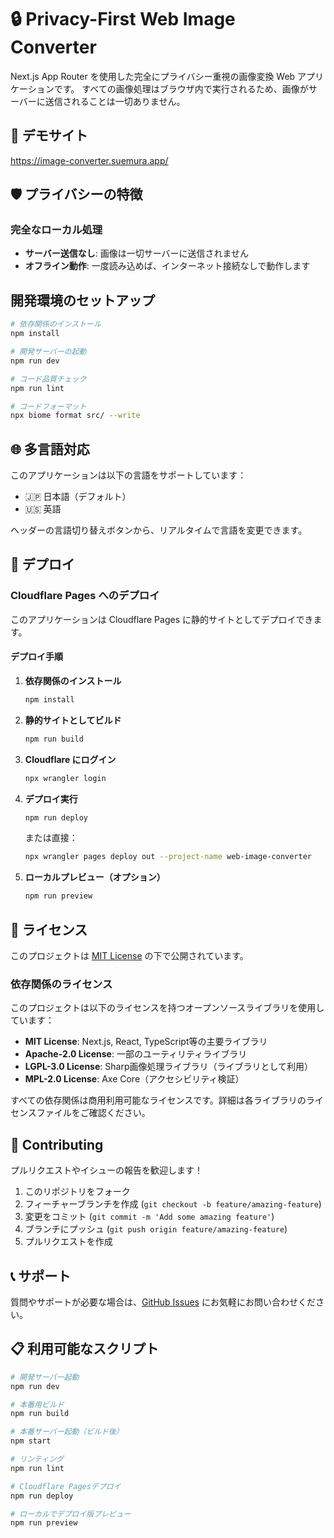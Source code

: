 # 🔒 Privacy-First Web Image Converter

Next.js App Router を使用した完全にプライバシー重視の画像変換 Web アプリケーションです。
すべての画像処理はブラウザ内で実行されるため、画像がサーバーに送信されることは一切ありません。

## 🔗 デモサイト

https://image-converter.suemura.app/

## 🛡️ プライバシーの特徴

### **完全なローカル処理**

- **サーバー送信なし**: 画像は一切サーバーに送信されません
- **オフライン動作**: 一度読み込めば、インターネット接続なしで動作します

## 開発環境のセットアップ

```bash
# 依存関係のインストール
npm install

# 開発サーバーの起動
npm run dev

# コード品質チェック
npm run lint

# コードフォーマット
npx biome format src/ --write
```

## 🌐 多言語対応

このアプリケーションは以下の言語をサポートしています：

- 🇯🇵 日本語（デフォルト）
- 🇺🇸 英語

ヘッダーの言語切り替えボタンから、リアルタイムで言語を変更できます。

## 🚀 デプロイ

### Cloudflare Pages へのデプロイ

このアプリケーションは Cloudflare Pages に静的サイトとしてデプロイできます。

#### デプロイ手順

1. **依存関係のインストール**

   ```bash
   npm install
   ```

2. **静的サイトとしてビルド**

   ```bash
   npm run build
   ```

3. **Cloudflare にログイン**

   ```bash
   npx wrangler login
   ```

4. **デプロイ実行**

   ```bash
   npm run deploy
   ```

   または直接：

   ```bash
   npx wrangler pages deploy out --project-name web-image-converter
   ```

5. **ローカルプレビュー（オプション）**
   ```bash
   npm run preview
   ```

## 📄 ライセンス

このプロジェクトは [MIT License](LICENSE) の下で公開されています。

### 依存関係のライセンス

このプロジェクトは以下のライセンスを持つオープンソースライブラリを使用しています：

- **MIT License**: Next.js, React, TypeScript等の主要ライブラリ
- **Apache-2.0 License**: 一部のユーティリティライブラリ
- **LGPL-3.0 License**: Sharp画像処理ライブラリ（ライブラリとして利用）
- **MPL-2.0 License**: Axe Core（アクセシビリティ検証）

すべての依存関係は商用利用可能なライセンスです。詳細は各ライブラリのライセンスファイルをご確認ください。

## 🤝 Contributing

プルリクエストやイシューの報告を歓迎します！

1. このリポジトリをフォーク
2. フィーチャーブランチを作成 (`git checkout -b feature/amazing-feature`)
3. 変更をコミット (`git commit -m 'Add some amazing feature'`)
4. ブランチにプッシュ (`git push origin feature/amazing-feature`)
5. プルリクエストを作成

## 📞 サポート

質問やサポートが必要な場合は、[GitHub Issues](https://github.com/suemura/web-image-converter/issues) にお気軽にお問い合わせください。

## 📋 利用可能なスクリプト

```bash
# 開発サーバー起動
npm run dev

# 本番用ビルド
npm run build

# 本番サーバー起動（ビルド後）
npm start

# リンティング
npm run lint

# Cloudflare Pagesデプロイ
npm run deploy

# ローカルでデプロイ版プレビュー
npm run preview
```
